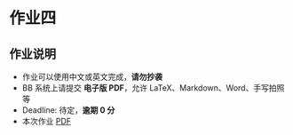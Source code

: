# 作业四

## 作业说明

- 作业可以使用中文或英文完成，**请勿抄袭**
- BB 系统上请提交 **电子版 PDF**，允许 LaTeX、Markdown、Word、手写拍照等
- Deadline: 待定，**逾期 0 分**
- 本次作业 [PDF](/pdf/hw4.pdf)
<!-- - [答案](/pdf/ans1.pdf) 已发布 -->
